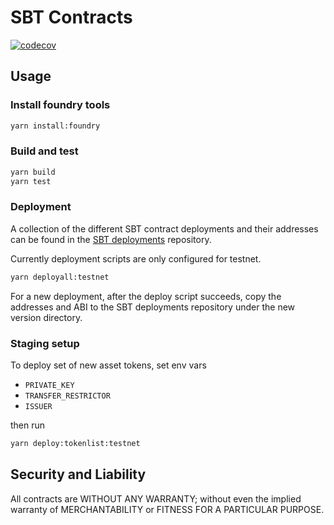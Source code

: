 SBT Contracts
================

[![codecov](https://codecov.io/gh/dinaricrypto/sbt-contracts/branch/main/graph/badge.svg?token=6GFOt4AsfI)](https://codecov.io/gh/dinaricrypto/sbt-contracts)

Usage
------
### Install foundry tools

```bash
yarn install:foundry
```

### Build and test

```bash
yarn build
yarn test
```

### Deployment

A collection of the different SBT contract deployments and their addresses can be found in the [SBT deployments](https://github.com/dinaricrypto/sbt-deployments) repository.

Currently deployment scripts are only configured for testnet.

```bash
yarn deployall:testnet
```

For a new deployment, after the deploy script succeeds, copy the addresses and ABI to the SBT deployments repository under the new version directory.

### Staging setup

To deploy set of new asset tokens, set env vars

- `PRIVATE_KEY`
- `TRANSFER_RESTRICTOR`
- `ISSUER`

then run

```bash
yarn deploy:tokenlist:testnet
```

Security and Liability
----------------------
All contracts are WITHOUT ANY WARRANTY; without even the implied warranty of MERCHANTABILITY or FITNESS FOR A PARTICULAR PURPOSE.
